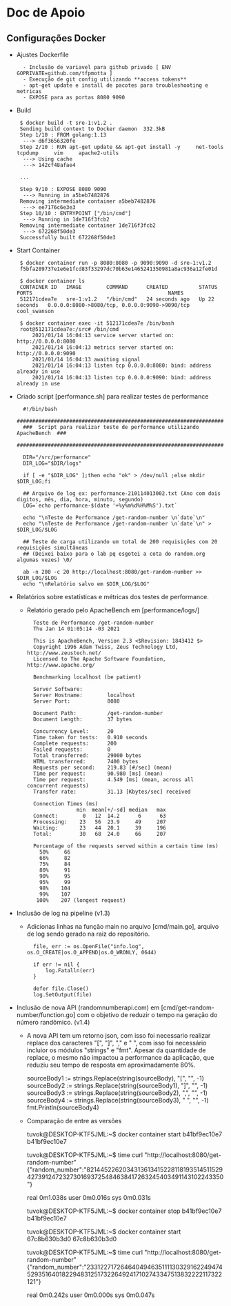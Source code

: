 
# Doc de Apoio

## Configurações Docker

- Ajustes Dockerfile

		- Inclusão de variavel para github privado [ ENV GOPRIVATE=github.com/tfpmotta ]
		- Execução de git config utilizando **access tokens**
		- apt-get update e install de pacotes para troubleshooting e metricas
		- EXPOSE para as portas 8080 9090
		
 - Build 
	
		$ docker build -t sre-1:v1.2 .
		Sending build context to Docker daemon  332.3kB
		Step 1/10 : FROM golang:1.13
		 ---> d6f3656320fe
		Step 2/10 : RUN apt-get update && apt-get install -y     net-tools     tcpdump     vim     apache2-utils
		 ---> Using cache
		 ---> 142cf48afae4
		 
		...
		
		Step 9/10 : EXPOSE 8080 9090
		 ---> Running in a5beb7482876
		Removing intermediate container a5beb7482876
		 ---> ee7176c6e3e3
		Step 10/10 : ENTRYPOINT ["/bin/cmd"]
		 ---> Running in 1de716f3fcb2
		Removing intermediate container 1de716f3fcb2
		 ---> 672268f50de3
		Successfully built 672268f50de3

 - Start Container

		$ docker container run -p 8080:8080 -p 9090:9090 -d sre-1:v1.2
		f5bfa289737e1e6e1fcd83f33297dc70b63e1465241350981a8ac936a12fe01d
		
		$ docker container ls
		CONTAINER ID   IMAGE        COMMAND      CREATED          STATUS          PORTS                                            NAMES
		512171cdea7e   sre-1:v1.2   "/bin/cmd"   24 seconds ago   Up 22 seconds   0.0.0.0:8080->8080/tcp, 0.0.0.0:9090->9090/tcp   cool_swanson
		
		$ docker container exec -it 512171cdea7e /bin/bash
		root@512171cdea7e:/src# /bin/cmd
			2021/01/14 16:04:13 service server started on: http://0.0.0.0:8080
			2021/01/14 16:04:13 metrics server started on: http://0.0.0.0:9090
			2021/01/14 16:04:13 awaiting signal
			2021/01/14 16:04:13 listen tcp 0.0.0.0:8080: bind: address already in use
			2021/01/14 16:04:13 listen tcp 0.0.0.0:9090: bind: address already in use

- Criado script [performance.sh] para realizar testes de performance

		#!/bin/bash
		##########################################################################
		###  Script para realizar teste de performance utilizando ApacheBench  ###
		##########################################################################

		DIR="/src/performance"
		DIR_LOG="$DIR/logs"

		if [ -e "$DIR_LOG" ];then echo "ok" > /dev/null ;else mkdir $DIR_LOG;fi

		## Arquivo de log ex: performance-210114013002.txt (Ano com dois digitos, mês, dia, hora, minuto, segundo)
		LOG=`echo performance-$(date '+%y%m%d%H%M%S').txt`

		echo "\nTeste de Performance /get-random-number \n`date`\n"
		echo "\nTeste de Performance /get-random-number \n`date`\n" > $DIR_LOG/$LOG

		## Teste de carga utilizando um total de 200 requisições com 20 requisições simultâneas
		## (Deixei baixo para o lab pq esgotei a cota do random.org algumas vezes) \0/

		ab -n 200 -c 20 http://localhost:8080/get-random-number >> $DIR_LOG/$LOG
		echo "\nRelatório salvo em $DIR_LOG/$LOG"


- Relatórios sobre estatísticas e métricas dos testes de performance.
	- Relatório gerado pelo ApacheBench em [performance/logs/]

			Teste de Performance /get-random-number 
			Thu Jan 14 01:05:14 -03 2021

			This is ApacheBench, Version 2.3 <$Revision: 1843412 $>
			Copyright 1996 Adam Twiss, Zeus Technology Ltd, http://www.zeustech.net/
			Licensed to The Apache Software Foundation, http://www.apache.org/

			Benchmarking localhost (be patient)

			Server Software:        
			Server Hostname:        localhost
			Server Port:            8080

			Document Path:          /get-random-number
			Document Length:        37 bytes

			Concurrency Level:      20
			Time taken for tests:   0.910 seconds
			Complete requests:      200
			Failed requests:        0
			Total transferred:      29000 bytes
			HTML transferred:       7400 bytes
			Requests per second:    219.83 [#/sec] (mean)
			Time per request:       90.980 [ms] (mean)
			Time per request:       4.549 [ms] (mean, across all concurrent requests)
			Transfer rate:          31.13 [Kbytes/sec] received

			Connection Times (ms)
						  min  mean[+/-sd] median   max
			Connect:        0   12  14.2      6      63
			Processing:    23   56  23.9     49     207
			Waiting:       23   44  20.1     39     196
			Total:         30   68  24.0     66     207

			Percentage of the requests served within a certain time (ms)
			  50%     66
			  66%     82
			  75%     84
			  80%     91
			  90%     95
			  95%     99
			  98%    104
			  99%    107
			 100%    207 (longest request)

- Inclusão de log na pipeline (v1.3)
	- Adicionas linhas na função main no arquivo [cmd/main.go], arquivo de log sendo gerado na raiz do repositório.
	
			file, err := os.OpenFile("info.log", os.O_CREATE|os.O_APPEND|os.O_WRONLY, 0644)

			if err != nil {
				log.Fatalln(err)
			}

			defer file.Close()
			log.SetOutput(file)

			
- Inclusão de nova API (randomnumberapi.com) em [cmd/get-random-number/function.go] com o objetivo de reduzir o tempo na geração do número randômico. (v1.4)

	- A nova API tem um retorno json, com isso foi necessario realizar replace dos caracteres "[", "]", "," e " ", com isso foi necessário incluior os módulos "strings" e "fmt".
	Apesar da quantidade de replace, o mesmo não impactou a performance da aplicação, que reduziu seu tempo de resposta em aproximadamente 80%.
		
		sourceBody1 := strings.Replace(string(sourceBody), "[", "", -1)
		sourceBody2 := strings.Replace(string(sourceBody1), "]", "", -1)
		sourceBody3 := strings.Replace(string(sourceBody2), ",", "", -1)
		sourceBody4 := strings.Replace(string(sourceBody3), " ", "", -1)
		fmt.Println(sourceBody4)

	- Comparação de entre as versões
	
		tuvok@DESKTOP-KTF5JML:~$ docker container start b41bf9ec10e7
		b41bf9ec10e7
		
		tuvok@DESKTOP-KTF5JML:~$ time curl "http://localhost:8080/get-random-number"
		{"random_number":"82144522620343136134152281181935145115294273912472327301693725484638417263245403491143102243350"}

		real    0m1.038s
		user    0m0.016s
		sys     0m0.031s
		
		tuvok@DESKTOP-KTF5JML:~$ docker container stop b41bf9ec10e7 
		b41bf9ec10e7
		
		tuvok@DESKTOP-KTF5JML:~$ docker container start 67c8b630b3d0
		67c8b630b3d0

		tuvok@DESKTOP-KTF5JML:~$ time curl "http://localhost:8080/get-random-number"
		{"random_number":"23312271726464049463511113032916224947452935164018229483125173226492417102743347513832222117322121"}

		real    0m0.242s
		user    0m0.000s
		sys     0m0.047s

